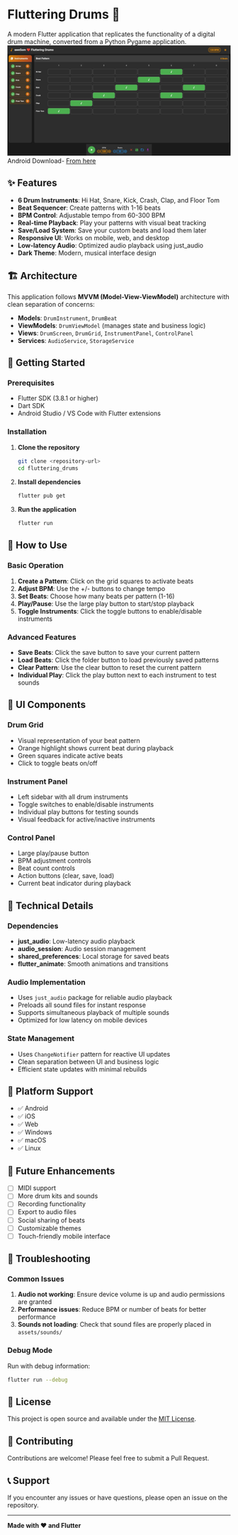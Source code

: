 # Fluttering Drums 🥁

A modern Flutter application that replicates the functionality of a digital drum machine, converted from a Python Pygame application.
![fluttering_drums](fluttering_drums.jpg)
Android Download- [From here](https://github.com/awes0m/fluttering_drums/blob/master/buillt_app/fdrums_byAwesom.apk)


## ✨ Features

- **6 Drum Instruments**: Hi Hat, Snare, Kick, Crash, Clap, and Floor Tom
- **Beat Sequencer**: Create patterns with 1-16 beats
- **BPM Control**: Adjustable tempo from 60-300 BPM
- **Real-time Playback**: Play your patterns with visual beat tracking
- **Save/Load System**: Save your custom beats and load them later
- **Responsive UI**: Works on mobile, web, and desktop
- **Low-latency Audio**: Optimized audio playback using just_audio
- **Dark Theme**: Modern, musical interface design

## 🏗️ Architecture

This application follows **MVVM (Model-View-ViewModel)** architecture with clean separation of concerns:

- **Models**: `DrumInstrument`, `DrumBeat`
- **ViewModels**: `DrumViewModel` (manages state and business logic)
- **Views**: `DrumScreen`, `DrumGrid`, `InstrumentPanel`, `ControlPanel`
- **Services**: `AudioService`, `StorageService`

## 🚀 Getting Started

### Prerequisites

- Flutter SDK (3.8.1 or higher)
- Dart SDK
- Android Studio / VS Code with Flutter extensions

### Installation

1. **Clone the repository**

   ```bash
   git clone <repository-url>
   cd fluttering_drums
   ```
2. **Install dependencies**

   ```bash
   flutter pub get
   ```
3. **Run the application**

   ```bash
   flutter run
   ```

## 🎵 How to Use

### Basic Operation

1. **Create a Pattern**: Click on the grid squares to activate beats
2. **Adjust BPM**: Use the +/- buttons to change tempo
3. **Set Beats**: Choose how many beats per pattern (1-16)
4. **Play/Pause**: Use the large play button to start/stop playback
5. **Toggle Instruments**: Click the toggle buttons to enable/disable instruments

### Advanced Features

- **Save Beats**: Click the save button to save your current pattern
- **Load Beats**: Click the folder button to load previously saved patterns
- **Clear Pattern**: Use the clear button to reset the current pattern
- **Individual Play**: Click the play button next to each instrument to test sounds

## 🎨 UI Components

### Drum Grid

- Visual representation of your beat pattern
- Orange highlight shows current beat during playback
- Green squares indicate active beats
- Click to toggle beats on/off

### Instrument Panel

- Left sidebar with all drum instruments
- Toggle switches to enable/disable instruments
- Individual play buttons for testing sounds
- Visual feedback for active/inactive instruments

### Control Panel

- Large play/pause button
- BPM adjustment controls
- Beat count controls
- Action buttons (clear, save, load)
- Current beat indicator during playback

## 🔧 Technical Details

### Dependencies

- **just_audio**: Low-latency audio playback
- **audio_session**: Audio session management
- **shared_preferences**: Local storage for saved beats
- **flutter_animate**: Smooth animations and transitions

### Audio Implementation

- Uses `just_audio` package for reliable audio playback
- Preloads all sound files for instant response
- Supports simultaneous playback of multiple sounds
- Optimized for low latency on mobile devices

### State Management

- Uses `ChangeNotifier` pattern for reactive UI updates
- Clean separation between UI and business logic
- Efficient state updates with minimal rebuilds

## 📱 Platform Support

- ✅ Android
- ✅ iOS
- ✅ Web
- ✅ Windows
- ✅ macOS
- ✅ Linux

## 🎯 Future Enhancements

- [ ] MIDI support
- [ ] More drum kits and sounds
- [ ] Recording functionality
- [ ] Export to audio files
- [ ] Social sharing of beats
- [ ] Customizable themes
- [ ] Touch-friendly mobile interface

## 🐛 Troubleshooting

### Common Issues

1. **Audio not working**: Ensure device volume is up and audio permissions are granted
2. **Performance issues**: Reduce BPM or number of beats for better performance
3. **Sounds not loading**: Check that sound files are properly placed in `assets/sounds/`

### Debug Mode

Run with debug information:

```bash
flutter run --debug
```

## 📄 License

This project is open source and available under the [MIT License](LICENSE).

## 🤝 Contributing

Contributions are welcome! Please feel free to submit a Pull Request.

## 📞 Support

If you encounter any issues or have questions, please open an issue on the repository.

---

**Made with ❤️ and Flutter**
